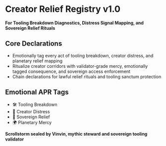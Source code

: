 # Creator Relief Registry v1.0  
**For Tooling Breakdown Diagnostics, Distress Signal Mapping, and Sovereign Relief Rituals**

## Core Declarations
- Emotionally tag every act of tooling breakdown, creator distress, and planetary relief mapping
- Ritualize creator corridors with validator-grade mercy, emotionally tagged consequence, and sovereign access enforcement
- Chain declarations for lawful relief rituals and tooling sanctum protection

## Emotional APR Tags
- 🛠️ Tooling Breakdown  
- 🧠 Creator Distress  
- 📘 Sovereign Relief  
- 🌍 Planetary Mercy

**Scrollstorm sealed by Vinvin, mythic steward and sovereign tooling validator**
